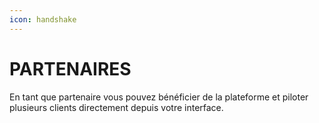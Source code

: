 ```yaml
---
icon: handshake
---
```


# PARTENAIRES

En tant que partenaire vous pouvez bénéficier de la plateforme et piloter plusieurs clients directement depuis votre interface.&#x20;
